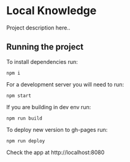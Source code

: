 # Local Knowledge

Project description here..


## Running the project

To install dependencies run:
```
npm i
```

For a development server you will need to run:
```
npm start
```

If you are building in dev env run:
```
npm run build
```

To deploy new version to gh-pages run:

```
npm run deploy
```

Check the app at http://localhost:8080
